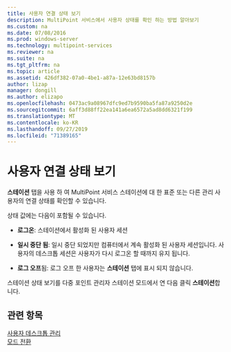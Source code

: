 ```yaml
---
title: 사용자 연결 상태 보기
description: MultiPoint 서비스에서 사용자 상태를 확인 하는 방법 알아보기
ms.custom: na
ms.date: 07/08/2016
ms.prod: windows-server
ms.technology: multipoint-services
ms.reviewer: na
ms.suite: na
ms.tgt_pltfrm: na
ms.topic: article
ms.assetid: 426df382-07a0-4be1-a87a-12e63bd8157b
author: lizap
manager: dongill
ms.author: elizapo
ms.openlocfilehash: 0473ac9a08967dfc9ed7b9590ba5fa87a9250d2e
ms.sourcegitcommit: 6aff3d88ff22ea141a6ea6572a5ad8dd6321f199
ms.translationtype: MT
ms.contentlocale: ko-KR
ms.lasthandoff: 09/27/2019
ms.locfileid: "71389165"
---
```

# <a name="view-user-connection-status"></a>사용자 연결 상태 보기
**스테이션** 탭을 사용 하 여 MultiPoint 서비스 스테이션에 대 한 표준 또는 다른 관리 사용자의 연결 상태를 확인할 수 있습니다.  
  
상태 값에는 다음이 포함될 수 있습니다.  
  
-   **로그온**: 스테이션에서 활성화 된 사용자 세션  
  
-   **일시 중단 됨**: 일시 중단 되었지만 컴퓨터에서 계속 활성화 된 사용자 세션입니다. 사용자의 데스크톱 세션은 사용자가 다시 로그온 할 때까지 유지 됩니다.  
  
-   **로그 오프**됨: 로그 오프 한 사용자는 **스테이션** 탭에 표시 되지 않습니다.  
  
스테이션 상태 보기를 다중 포인트 관리자 스테이션 모드에서 연 다음 클릭 **스테이션**합니다.

## <a name="see-also"></a>관련 항목  
[사용자 데스크톱 관리](manage-user-desktops-using-multipoint-dashboard.md)  
[모드 전환](Switch-Between-Modes.md)